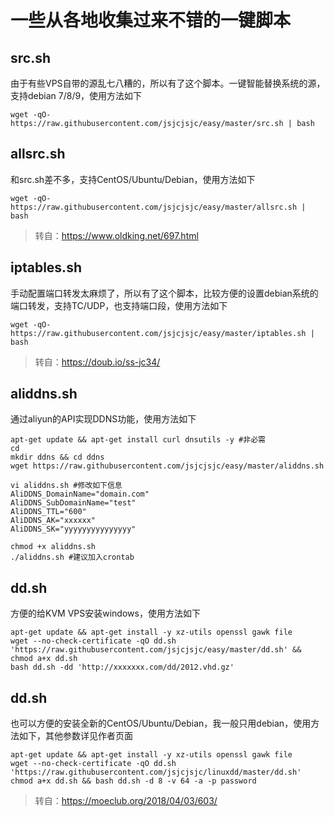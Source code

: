 

# 一些从各地收集过来不错的一键脚本


## src.sh
由于有些VPS自带的源乱七八糟的，所以有了这个脚本。一键智能替换系统的源，支持debian 7/8/9，使用方法如下
```
wget -qO- https://raw.githubusercontent.com/jsjcjsjc/easy/master/src.sh | bash
```
## allsrc.sh
和src.sh差不多，支持CentOS/Ubuntu/Debian，使用方法如下
```
wget -qO- https://raw.githubusercontent.com/jsjcjsjc/easy/master/allsrc.sh | bash
```
> 转自：https://www.oldking.net/697.html

## iptables.sh
手动配置端口转发太麻烦了，所以有了这个脚本，比较方便的设置debian系统的端口转发，支持TC/UDP，也支持端口段，使用方法如下
```
wget -qO- https://raw.githubusercontent.com/jsjcjsjc/easy/master/iptables.sh | bash
```
> 转自：https://doub.io/ss-jc34/

## aliddns.sh
通过aliyun的API实现DDNS功能，使用方法如下
```
apt-get update && apt-get install curl dnsutils -y #非必需
cd
mkdir ddns && cd ddns
wget https://raw.githubusercontent.com/jsjcjsjc/easy/master/aliddns.sh

vi aliddns.sh #修改如下信息
AliDDNS_DomainName="domain.com"
AliDDNS_SubDomainName="test"
AliDDNS_TTL="600"
AliDDNS_AK="xxxxxx"
AliDDNS_SK="yyyyyyyyyyyyyyy"

chmod +x aliddns.sh
./aliddns.sh #建议加入crontab
```

## dd.sh
方便的给KVM VPS安装windows，使用方法如下
```
apt-get update && apt-get install -y xz-utils openssl gawk file
wget --no-check-certificate -qO dd.sh 'https://raw.githubusercontent.com/jsjcjsjc/easy/master/dd.sh' && chmod a+x dd.sh
bash dd.sh -dd 'http://xxxxxxx.com/dd/2012.vhd.gz'
```


## dd.sh
也可以方便的安装全新的CentOS/Ubuntu/Debian，我一般只用debian，使用方法如下，其他参数详见作者页面
```
apt-get update && apt-get install -y xz-utils openssl gawk file
wget --no-check-certificate -qO dd.sh 'https://raw.githubusercontent.com/jsjcjsjc/linuxdd/master/dd.sh'
chmod a+x dd.sh && bash dd.sh -d 8 -v 64 -a -p password
```
> 转自：https://moeclub.org/2018/04/03/603/
